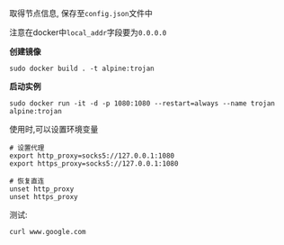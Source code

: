 取得节点信息, 保存至`config.json`文件中

注意在docker中`local_addr`字段要为`0.0.0.0`

**创建镜像**
```
sudo docker build . -t alpine:trojan
```

**启动实例**
```
sudo docker run -it -d -p 1080:1080 --restart=always --name trojan alpine:trojan
```

使用时,可以设置环境变量
```
# 设置代理
export http_proxy=socks5://127.0.0.1:1080
export https_proxy=socks5://127.0.0.1:1080

# 恢复直连
unset http_proxy
unset https_proxy
```

测试:
```
curl www.google.com
```
